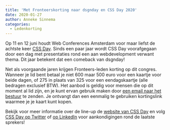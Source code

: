 ```yaml
---
title: 'Met Fronteerskorting naar dsgnday en CSS Day 2020'
date: 2020-01-27
author: Anneke Sinnema
categories:
  - Ledenkorting
---
```


Op 11 en 12 juni houdt Web Conferences Amsterdam voor maar liefst de achtste keer [CSS Day](https://cssday.nl/2020). Sinds een paar jaar wordt CSS Day voorafgegaan door een dag met presentaties rond een aan webdevelopment verwant thema. Dit jaar betekent dat een comeback van dsgnday!

Net als voorgaande jaren krijgen Fronteers-leden korting op dit congres. Wanneer je lid bent betaal je niet 600 maar 500 euro voor een kaartje voor beide dagen, of 275 in plaats van 325 voor een eendagskaartje (alle bedragen exclusief BTW). Het aanbod is geldig voor mensen die op dit moment al lid zijn, en je kunt ervan gebruik maken door [een email naar het bestuur](mailto:bestuur@fronteers.nl) te zenden. Je ontvangt dan een eenmalig te gebruiken kortingslink waarmee je je kaart kunt kopen.

Bekijk voor meer informatie over de line-up de [website van CSS Day](https://cssday.nl/2020) en volg [CSS Day op Twitter](https://twitter.com/cssdayconf) of [op LinkedIn](https://www.linkedin.com/showcase/cssday/) voor aankondigingen rond de laatste sprekers!
